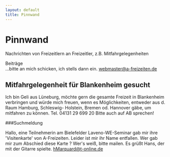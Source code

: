 ```yaml
---
layout: default
title: Pinnwand
---
```

# Pinnwand

Nachrichten von Freizeitlern an Freizeitler, z.B.
Mitfahrgelegenheiten

Beiträge<br>
...bitte an mich schicken, ich stells dann ein.
<webmaster@a-freizeiten.de>

## Mitfahrgelegenheit für Blankenheim gesucht

Ich bin Geli aus Lüneburg, möchte gern die gesamte Freizeit in Blankenheim verbringen 
und würde mich freuen, wenn es Möglichkeiten, entweder aus d. Raum Hamburg, 
Schleswig- Holstein, Bremen od. Hannover gäbe, um mitfahren  zu können.
Tel. 04131 29 699 20 
Bitte auch auf AB sprechen!

###Suchmeldung

Hallo, eine Teilnehmerin am Bielefelder Laveno-WE-Seminar gab mir ihre
'Visitenkarte' von A-Freizeiten. Leider ist mir ihr Name entfallen. Wer
gab mir zum Abschied diese Karte ? Wer's weiß, bitte mailen. Es grüßt Hans,
der mit der Gitarre spielte. <hMarquard@t-online.de>

